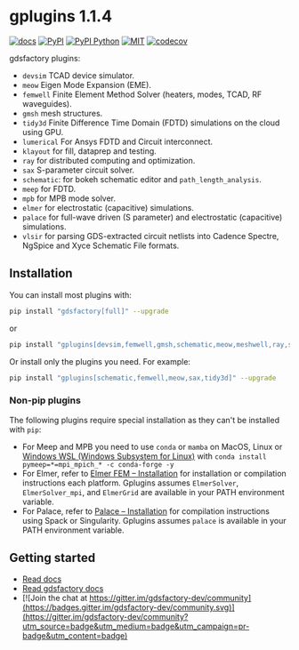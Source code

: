 # gplugins 1.1.4

[![docs](https://github.com/gdsfactory/gplugins/actions/workflows/pages.yml/badge.svg)](https://gdsfactory.github.io/gplugins/)
[![PyPI](https://img.shields.io/pypi/v/gplugins)](https://pypi.org/project/gplugins/)
[![PyPI Python](https://img.shields.io/pypi/pyversions/gplugins.svg)](https://pypi.python.org/pypi/gplugins)
[![MIT](https://img.shields.io/github/license/gdsfactory/gplugins)](https://choosealicense.com/licenses/mit/)
[![codecov](https://img.shields.io/codecov/c/github/gdsfactory/gplugins)](https://codecov.io/gh/gdsfactory/gdsfactory/tree/main/gplugins)

gdsfactory plugins:

- `devsim` TCAD device simulator.
- `meow` Eigen Mode Expansion (EME).
- `femwell` Finite Element Method Solver (heaters, modes, TCAD, RF waveguides).
- `gmsh` mesh structures.
- `tidy3d` Finite Difference Time Domain (FDTD) simulations on the cloud using GPU.
- `lumerical` For Ansys FDTD and Circuit interconnect.
- `klayout` for fill, dataprep and testing.
- `ray` for distributed computing and optimization.
- `sax` S-parameter circuit solver.
- `schematic`: for bokeh schematic editor and `path_length_analysis`.
- `meep` for FDTD.
- `mpb` for MPB mode solver.
- `elmer` for electrostatic (capacitive) simulations.
- `palace` for full-wave driven (S parameter) and electrostatic (capacitive) simulations.
- `vlsir` for parsing GDS-extracted circuit netlists into Cadence Spectre, NgSpice and Xyce Schematic File formats.

## Installation

You can install most plugins with:

```bash
pip install "gdsfactory[full]" --upgrade
```

or

```bash
pip install "gplugins[devsim,femwell,gmsh,schematic,meow,meshwell,ray,sax,tidy3d]" --upgrade
```

Or install only the plugins you need. For example:

```bash
pip install "gplugins[schematic,femwell,meow,sax,tidy3d]" --upgrade

```

### Non-pip plugins

The following plugins require special installation as they can't be installed with `pip`:

- For Meep and MPB you need to use `conda` or `mamba` on MacOS, Linux or [Windows WSL (Windows Subsystem for Linux)](https://learn.microsoft.com/en-us/windows/wsl/install) with `conda install pymeep=*=mpi_mpich_* -c conda-forge -y`
- For Elmer, refer to [Elmer FEM – Installation](https://www.elmerfem.org/blog/binaries/) for installation or compilation instructions each platform. Gplugins assumes `ElmerSolver`, `ElmerSolver_mpi`, and `ElmerGrid` are available in your PATH environment variable.
- For Palace, refer to [Palace – Installation](https://awslabs.github.io/palace/stable/install/) for compilation instructions using Spack or Singularity. Gplugins assumes `palace` is available in your PATH environment variable.


## Getting started

- [Read docs](https://gdsfactory.github.io/gplugins/)
- [Read gdsfactory docs](https://gdsfactory.github.io/gdsfactory/)
- [![Join the chat at https://gitter.im/gdsfactory-dev/community](https://badges.gitter.im/gdsfactory-dev/community.svg)](https://gitter.im/gdsfactory-dev/community?utm_source=badge&utm_medium=badge&utm_campaign=pr-badge&utm_content=badge)
